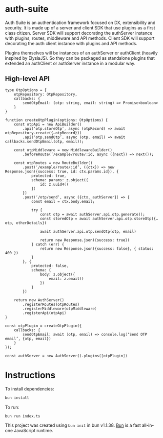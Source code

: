 # auth-suite

Auth Suite is an authentication framework focused on DX, extensibility and security. It is made up of a server and client SDK that use plugins as a first class citizen.
Server SDK will support decorating the authServer instance with plugins, routes, middleware and API methods.
Client SDK will support decorating the auth client instance with plugins and API methods.

Plugins themselves will be instances of an authServer or authClient (heavily inspired by ElysiaJS). So they can be packaged as standalone plugins that extended an authClient or authServer instance in a modular way.

## High-level API

```
type OtpOptions = {
    otpRepository: OtpRepository,
    callbacks: {
        sendOtpEmail: (otp: string, email: string) => Promise<boolean>
    }
}

function createOtpPlugin(options: OtpOptions) {
    const otpApi = new ApiBuilder()
        .api(‘otp.storeOtp’, async (otpRecord) => await otpRepository.create({…otpRecord}))
        .api(‘otp.sendOtp’, async (otp, email) => await callbacks.sendOtpEmail(otp, email));

    const otpMiddleware = new MiddlewareBuilder()
        .beforeRoute(‘/example/route/:id, async ({next}) => next());

    const otpRoutes = new RouteBuilder()
        .post(‘/example/route/:id’, ({ctx}) => new Response.json({success: true, id: ctx.params.id}), {
            protected: true,
            schema: params: z.object({
                id: z.uuid4()
            })
        })
        .post(‘/otp/send’, async ({ctx, authServer}) => {
            const email = ctx.body.email;

            try {
                const otp = await authServer.api.otp.generate();
                const storedOtp = await authServer.api.otp.storeOtp({…otp, otherDetails})

                await authServer.api.otp.sendOtp(otp, email)

                return new Response.json({success: true})
            } catch (err) {
                return new Response.json({success: false}, { status: 400 })
            }
        }, {
            protected: false,
            schema: {
                body: z.object({
                    email: z.email()
                })
            }
        })

    return new AuthServer()
        .registerRoutes(otpRoutes)
        .registerMiddleware(otpMiddleware)
        .registerApi(otpApi)
}

const otpPlugin = createOtpPlugin({
    callbacks: {
        sendOtpEmail: await (otp, email) => console.log(‘Send OTP email’, {otp, email})
    }
});

const authServer = new AuthServer().plugins([otpPlugin])
```

# Instructions

To install dependencies:

```bash
bun install
```

To run:

```bash
bun run index.ts
```

This project was created using `bun init` in bun v1.1.38. [Bun](https://bun.sh) is a fast all-in-one JavaScript runtime.
